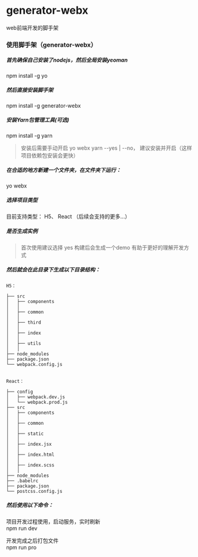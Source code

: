 

# generator-webx
web前端开发的脚手架

### 使用脚手架（generator-webx）

##### 首先确保自己安装了nodejs，然后全局安装yeoman
npm install -g yo

##### 然后直接安装脚手架
npm install -g generator-webx

##### 安装Yarn包管理工具(可选)
npm install -g yarn
> 安装后需要手动开启 yo webx yarn --yes | --no， 建议安装并开启（这样项目依赖包安装会更快）

##### 在合适的地方新建一个文件夹，在文件夹下运行：
yo webx

##### 选择项目类型

目前支持类型： H5、 React （后续会支持的更多...）

##### 是否生成实例

> 首次使用建议选择 yes 构建后会生成一个demo 有助于更好的理解开发方式

##### 然后就会在此目录下生成以下目录结构：
```
H5：

├── src
│   ├── components
│   │
│   ├── common
│   │
│   ├── third
│   │
│   ├── index
│   │
│   ├── utils
│   │
├── node_modules
├── package.json
└── webpack.config.js


React：

├── config
│   ├── webpack.dev.js
│   └── webpack.prod.js
├── src
│   ├── components
│   │
│   ├── common
│   │
│   ├── static
│   │
│   ├── index.jsx
│   │
│   ├── index.html
│   │
│   ├── index.scss
│   │
├── node_modules
├── .babelrc
├── package.json
└── postcss.config.js
```

##### 然后使用以下命令：

项目开发过程使用，启动服务，实时刷新</br>
npm run dev

开发完成之后打包文件</br>
npm run pro

